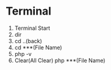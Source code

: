 # Terminal
1. Terminal Start
2. dir
3. cd ..(back)
4. cd ***(File Name)
5. php -v
6. Clear(All Clear)
php ***(File Name)
